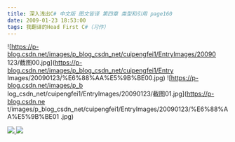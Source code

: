 ```yaml
---
title: 深入浅出C# 中文版 图文皆译 第四章 类型和引用 page160
date: 2009-01-23 18:53:00
tags: 我翻译的Head First C#（习作）
---
```

![https://p-blog.csdn.net/images/p_blog_csdn_net/cuipengfei1/EntryImages/20090
123/截图00.jpg](https://p-blog.csdn.net/images/p_blog_csdn_net/cuipengfei1/Entry
Images/20090123/%E6%88%AA%E5%9B%BE00.jpg) ![https://p-blog.csdn.net/images/p_b
log_csdn_net/cuipengfei1/EntryImages/20090123/截图01.jpg](https://p-blog.csdn.ne
t/images/p_blog_csdn_net/cuipengfei1/EntryImages/20090123/%E6%88%AA%E5%9B%BE01
.jpg)



[ ![](https://profile.csdnimg.cn/5/2/5/3_cuipengfei1)
![](https://g.csdnimg.cn/static/user-reg-year/1x/11.png)
](https://blog.csdn.net/cuipengfei1)





